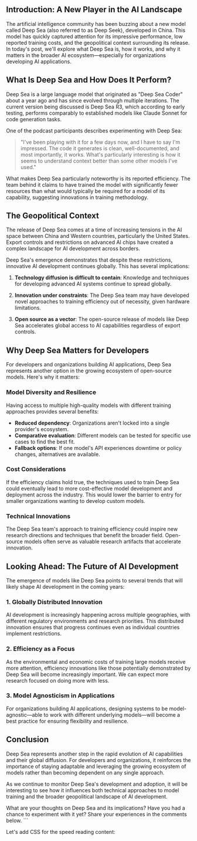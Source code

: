 ## Introduction: A New Player in the AI Landscape

The artificial intelligence community has been buzzing about a new model called Deep Sea (also referred to as Deep Seek), developed in China. This model has quickly captured attention for its impressive performance, low reported training costs, and the geopolitical context surrounding its release. In today's post, we'll explore what Deep Sea is, how it works, and why it matters in the broader AI ecosystem—especially for organizations developing AI applications.

## What Is Deep Sea and How Does It Perform?

Deep Sea is a large language model that originated as "Deep Sea Coder" about a year ago and has since evolved through multiple iterations. The current version being discussed is Deep Sea R3, which according to early testing, performs comparably to established models like Claude Sonnet for code generation tasks.

One of the podcast participants describes experimenting with Deep Sea:

> "I've been playing with it for a few days now, and I have to say I'm impressed. The code it generates is clean, well-documented, and most importantly, it works. What's particularly interesting is how it seems to understand context better than some other models I've used."

What makes Deep Sea particularly noteworthy is its reported efficiency. The team behind it claims to have trained the model with significantly fewer resources than what would typically be required for a model of its capability, suggesting innovations in training methodology.

## The Geopolitical Context

The release of Deep Sea comes at a time of increasing tensions in the AI space between China and Western countries, particularly the United States. Export controls and restrictions on advanced AI chips have created a complex landscape for AI development across borders.

Deep Sea's emergence demonstrates that despite these restrictions, innovative AI development continues globally. This has several implications:

1. **Technology diffusion is difficult to contain**: Knowledge and techniques for developing advanced AI systems continue to spread globally.

2. **Innovation under constraints**: The Deep Sea team may have developed novel approaches to training efficiency out of necessity, given hardware limitations.

3. **Open source as a vector**: The open-source release of models like Deep Sea accelerates global access to AI capabilities regardless of export controls.

## Why Deep Sea Matters for Developers

For developers and organizations building AI applications, Deep Sea represents another option in the growing ecosystem of open-source models. Here's why it matters:

### Model Diversity and Resilience

Having access to multiple high-quality models with different training approaches provides several benefits:

- **Reduced dependency**: Organizations aren't locked into a single provider's ecosystem.
- **Comparative evaluation**: Different models can be tested for specific use cases to find the best fit.
- **Fallback options**: If one model's API experiences downtime or policy changes, alternatives are available.

### Cost Considerations

If the efficiency claims hold true, the techniques used to train Deep Sea could eventually lead to more cost-effective model development and deployment across the industry. This would lower the barrier to entry for smaller organizations wanting to develop custom models.

### Technical Innovations

The Deep Sea team's approach to training efficiency could inspire new research directions and techniques that benefit the broader field. Open-source models often serve as valuable research artifacts that accelerate innovation.

## Looking Ahead: The Future of AI Development

The emergence of models like Deep Sea points to several trends that will likely shape AI development in the coming years:

### 1. Globally Distributed Innovation

AI development is increasingly happening across multiple geographies, with different regulatory environments and research priorities. This distributed innovation ensures that progress continues even as individual countries implement restrictions.

### 2. Efficiency as a Focus

As the environmental and economic costs of training large models receive more attention, efficiency innovations like those potentially demonstrated by Deep Sea will become increasingly important. We can expect more research focused on doing more with less.

### 3. Model Agnosticism in Applications

For organizations building AI applications, designing systems to be model-agnostic—able to work with different underlying models—will become a best practice for ensuring flexibility and resilience.

## Conclusion

Deep Sea represents another step in the rapid evolution of AI capabilities and their global diffusion. For developers and organizations, it reinforces the importance of staying adaptable and leveraging the growing ecosystem of models rather than becoming dependent on any single approach.

As we continue to monitor Deep Sea's development and adoption, it will be interesting to see how it influences both technical approaches to model training and the broader geopolitical landscape of AI development.

What are your thoughts on Deep Sea and its implications? Have you had a chance to experiment with it yet? Share your experiences in the comments below.
\`\`\`

Let's add CSS for the speed reading content:
